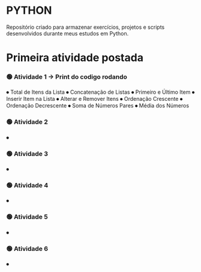 # PYTHON
Repositório criado para armazenar exercícios, projetos e scripts desenvolvidos durante meus estudos em Python.

# Primeira atividade postada 

### 🟢 Atividade 1 → Print do codigo rodando 

⏺︎ Total de Itens da Lista
⏺︎ Concatenação de Listas
⏺︎ Primeiro e Último Item
⏺︎ Inserir Item na Lista
⏺︎ Alterar e Remover Itens
⏺︎ Ordenação Crescente
⏺︎ Ordenação Decrescente
⏺︎ Soma de Números Pares
⏺︎ Média dos Números

### 🟢 Atividade 2 

⏺︎ 

### 🟢 Atividade 3 

⏺︎ 

### 🟢 Atividade 4

⏺︎ 

### 🟢 Atividade 5

⏺︎ 

### 🟢 Atividade 6

⏺︎ 
